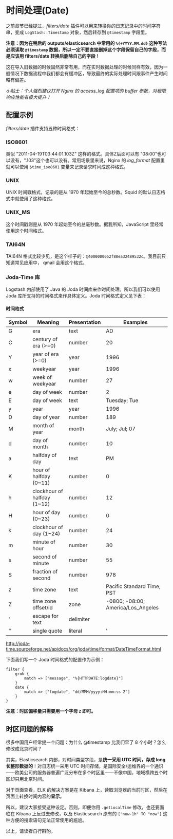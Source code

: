# 时间处理(Date)

之前章节已经提过，*filters/date* 插件可以用来转换你的日志记录中的时间字符串，变成 `LogStash::Timestamp` 对象，然后转存到 `@timestamp` 字段里。

**注意：因为在稍后的 outputs/elasticsearch 中常用的 `%{+YYYY.MM.dd}` 这种写法必须读取 `@timestamp` 数据，所以一定不要直接删掉这个字段保留自己的字段，而是应该用 filters/date 转换后删除自己的字段！**

这在导入旧数据的时候固然非常有用，而在实时数据处理的时候同样有效，因为一般情况下数据流程中我们都会有缓冲区，导致最终的实际处理时间跟事件产生时间略有偏差。

*小贴士：个人强烈建议打开 Nginx 的 access_log 配置项的 buffer 参数，对极限响应性能有极大提升！*

## 配置示例

*filters/date* 插件支持五种时间格式：

### ISO8601

类似 "2011-04-19T03:44:01.103Z" 这样的格式。具体Z后面可以有 "08:00"也可以没有，".103"这个也可以没有。常用场景里来说，Nginx 的 *log_format* 配置里就可以使用 `$time_iso8601` 变量来记录请求时间成这种格式。

### UNIX

UNIX 时间戳格式，记录的是从 1970 年起始至今的总秒数。Squid 的默认日志格式中就使用了这种格式。

### UNIX_MS

这个时间戳则是从 1970 年起始至今的总毫秒数。据我所知，JavaScript 里经常使用这个时间格式。

### TAI64N

TAI64N 格式比较少见，是这个样子的：`@4000000052f88ea32489532c`。我目前只知道常见应用中， qmail 会用这个格式。

### Joda-Time 库

Logstash 内部使用了 Java 的 Joda 时间库来作时间处理。所以我们可以使用 Joda 库所支持的时间格式来作具体定义。Joda 时间格式定义见下表：

#### 时间格式

|Symbol  |Meaning                      |Presentation  |Examples|
|--------|-----------------------------|--------------|-------|
|G       |era                          |text          |AD|
|C       |century of era (>=0)         |number        |20|
|Y       |year of era (>=0)            |year          |1996|
|x       |weekyear                     |year          |1996|
|w       |week of weekyear             |number        |27|
|e       |day of week                  |number        |2|
|E       |day of week                  |text          |Tuesday; Tue|
|y       |year                         |year          |1996|
|D       |day of year                  |number        |189|
|M       |month of year                |month         |July; Jul; 07|
|d       |day of month                 |number        |10|
|a       |halfday of day               |text          |PM|
|K       |hour of halfday (0~11)       |number        |0|
|h       |clockhour of halfday (1~12)  |number        |12|
|H       |hour of day (0~23)           |number        |0|
|k       |clockhour of day (1~24)      |number        |24|
|m       |minute of hour               |number        |30|
|s       |second of minute             |number        |55|
|S       |fraction of second           |number        |978|
|z       |time zone                    |text          |Pacific Standard Time; PST|
|Z       |time zone offset/id          |zone          |-0800; -08:00; America/Los_Angeles|
|'       |escape for text              |delimiter     ||
|''      |single quote                 |literal       |'|

<http://joda-time.sourceforge.net/apidocs/org/joda/time/format/DateTimeFormat.html>

下面我们写一个 Joda 时间格式的配置作为示例：

```
filter {
    grok {
        match => ["message", "%{HTTPDATE:logdate}"]
    }
    date {
        match => ["logdate", "dd/MMM/yyyy:HH:mm:ss Z"]
    }
}
```

**注意：时区偏移量只需要用一个字母 `Z` 即可。**

## 时区问题的解释

很多中国用户经常提一个问题：为什么 @timestamp 比我们早了 8 个小时？怎么修改成北京时间？

其实，Elasticsearch 内部，对时间类型字段，是**统一采用 UTC 时间，存成 long 长整形数据的**！对日志统一采用 UTC 时间存储，是国际安全/运维界的一个通识——欧美公司的服务器普遍广泛分布在多个时区里——不像中国，地域横跨五个时区却只用北京时间。

对于页面查看，ELK 的解决方案是在 Kibana 上，读取浏览器的当前时区，然后在页面上转换时间内容的**显示**。

所以，建议大家接受这种设定。否则，即便你用 `.getLocalTime` 修改，也还要面临在 Kibana 上反过去修改，以及 Elasticsearch 原有的 `["now-1h" TO "now"]` 这种方便的搜索语句无法正常使用的尴尬。

以上，请读者自行斟酌。
